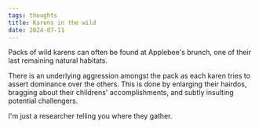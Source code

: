 ```yaml
---
tags: thoughts
title: Karens in the wild
date: 2024-07-11
---
```


Packs of wild karens can often be found at Applebee's brunch, one of their last remaining natural habitats.

There is an underlying aggression amongst the pack as each karen tries to assert dominance over the others. This is done by enlarging their hairdos, bragging about their childrens' accomplishments, and subtly insulting potential challengers.

I'm just a researcher telling you where they gather.

